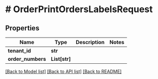 # # OrderPrintOrdersLabelsRequest


## Properties 


Name | Type | Description | Notes
------------ | ------------- | ------------- | -------------
**tenant_id**| **str** |   |
**order_numbers**| **List[str]** |   |


[[Back to Model list]](../../README.md#models) [[Back to API list]](../../README.md#endpoints) [[Back to README]](../../README.md)

